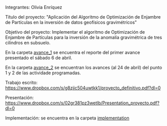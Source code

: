 Integrantes:
Olivia Enríquez

Título del proyecto: 
"Aplicación del Algoritmo de Optimización de Enjambre de Partículas en la inversión de datos geofísicos gravimétricos"

Objetivo del proyecto: Implementar el algoritmo de Optimización de Enjambre de Partículas para la inversión de la anomalía
gravimétrica de tres cilindros en subsuelo.

En la carpeta [avance_1](avance_1) se encuentra el reporte del primer avance presentado el sábado 6 de abril.

En la carpeta [avance_2](avance_2) se encuentran los avances (al 24 de abril) del punto 1 y 2 de las actividade programadas. 

Trabajo escrito: https://www.dropbox.com/s/g8zjic504uwtkk1/proyecto_definitivo.pdf?dl=0

Presentación: https://www.dropbox.com/s/02gr381pz3wetlb/Presentation_proyecto.pdf?dl=0

Implementación: se encuentra en la carpeta [implementation](implementation)
